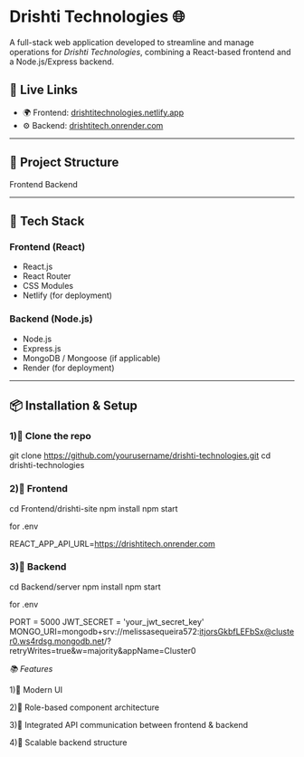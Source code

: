 # Drishti Technologies 🌐

A full-stack web application developed to streamline and manage operations for *Drishti Technologies*, combining a React-based frontend and a Node.js/Express backend.

## 🔗 Live Links

- 🌍 Frontend: [drishtitechnologies.netlify.app](https://drishtitechnologies.netlify.app/)
- ⚙ Backend: [drishtitech.onrender.com](https://drishtitech.onrender.com/)

---

## 📁 Project Structure

Frontend
Backend

---

## 🚀 Tech Stack

### Frontend (React)
- React.js
- React Router
- CSS Modules
- Netlify (for deployment)

### Backend (Node.js)
- Node.js
- Express.js
- MongoDB / Mongoose (if applicable)
- Render (for deployment)

---

## 📦 Installation & Setup

### 1)🔧 Clone the repo

git clone https://github.com/yourusername/drishti-technologies.git
cd drishti-technologies

### 2)🔧 Frontend

cd Frontend/drishti-site
npm install
npm start

for .env

REACT_APP_API_URL=https://drishtitech.onrender.com


### 3)🔧 Backend

cd Backend/server
npm install
npm start

for .env

PORT = 5000
JWT_SECRET = 'your_jwt_secret_key'
MONGO_URI=mongodb+srv://melissasequeira572:itjorsGkbfLEFbSx@cluster0.ws4rdsg.mongodb.net/?retryWrites=true&w=majority&appName=Cluster0

*📚 Features*

1)🌟 Modern  UI

2)🧠 Role-based component architecture

3)📨 Integrated API communication between frontend & backend

4)🔐 Scalable backend structure
